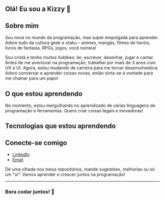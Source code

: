 ## Olá! Eu sou a Kizzy 👋

## Sobre mim

Sou nova no mundo da programação, mas super empolgada para aprender. Adoro tudo da cultura geek e otaku – animes, mangás, filmes de heróis, livros de fantasia, RPGs, jogos, você nomeia!

Sou cristã e tenho muitos hobbies: ler, escrever, desenhar, jogar e cantar. Antes de me aventurar na programação, trabalhei por mais de 3 anos com UX e UI. Agora, estou mudando de carreira para me tornar desenvolvedora. Adoro conversar e aprender coisas novas, então sinta-se à vontade para me chamar para um papo!

## O que estou aprendendo

No momento, estou mergulhando no aprendizado de várias linguagens de programação e ferramentas. Quero criar coisas legais e inovadoras!

## Tecnologias que estou aprendendo

 <link rel="stylesheet" type='text/css' href="https://cdn.jsdelivr.net/gh/devicons/devicon@latest/devicon.min.css" />
  <link rel="stylesheet" type='text/css' href="https://cdn.jsdelivr.net/gh/devicons/devicon@latest/devicon.min.css" />
          
          

## Conecte-se comigo

- [LinkedIn](https://www.linkedin.com/in/kizzyalannigiacomozze/)
- [Email](kizzyalannigiacomozze@gmail.com)

Dê uma olhada nos meus repositórios, mande sugestões, melhorias ou só um "oi". Vamos aprender e crescer juntos na programação!

---

### Bora codar juntos! 🚀
